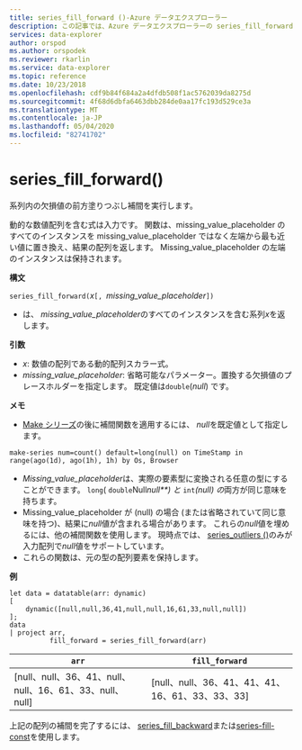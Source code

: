 ```yaml
---
title: series_fill_forward ()-Azure データエクスプローラー
description: この記事では、Azure データエクスプローラーの series_fill_forward () について説明します。
services: data-explorer
author: orspod
ms.author: orspodek
ms.reviewer: rkarlin
ms.service: data-explorer
ms.topic: reference
ms.date: 10/23/2018
ms.openlocfilehash: cdf9b84f684a2a4dfdb508f1ac5762039da8275d
ms.sourcegitcommit: 4f68d6dbfa6463dbb284de0aa17fc193d529ce3a
ms.translationtype: MT
ms.contentlocale: ja-JP
ms.lasthandoff: 05/04/2020
ms.locfileid: "82741702"
---
```

# <a name="series_fill_forward"></a>series_fill_forward()

系列内の欠損値の前方塗りつぶし補間を実行します。

動的な数値配列を含む式は入力です。 関数は、missing_value_placeholder のすべてのインスタンスを missing_value_placeholder ではなく左端から最も近い値に置き換え、結果の配列を返します。 Missing_value_placeholder の左端のインスタンスは保持されます。

**構文**

`series_fill_forward(`*x*`[, `*missing_value_placeholder*`])`
* は、 *missing_value_placeholder*のすべてのインスタンスを含む系列*x*を返します。

**引数**

* *x*: 数値の配列である動的配列スカラー式。 
* *missing_value_placeholder*: 省略可能なパラメーター。置換する欠損値のプレースホルダーを指定します。 既定値は`double`(*null*) です。

**メモ**

* [Make シリーズ](make-seriesoperator.md)の後に補間関数を適用するには、 *null*を既定値として指定します。 

```kusto
make-series num=count() default=long(null) on TimeStamp in range(ago(1d), ago(1h), 1h) by Os, Browser
```

* *Missing_value_placeholder*は、実際の要素型に変換される任意の型にすることができます。 `long`( `double`Null*null**) と* `int`*(null) の*両方が同じ意味を持ちます。
* Missing_value_placeholder が (null) の場合 (または省略されていて同じ意味を持つ)、結果に*null*値が含まれる場合があります。 これらの*null*値を埋めるには、他の補間関数を使用します。 現時点では、 [series_outliers ()](series-outliersfunction.md)のみが入力配列で*null*値をサポートしています。
* これらの関数は、元の型の配列要素を保持します。

**例**

```kusto
let data = datatable(arr: dynamic)
[
    dynamic([null,null,36,41,null,null,16,61,33,null,null])   
];
data 
| project arr, 
          fill_forward = series_fill_forward(arr)  

```

|`arr`|`fill_forward`|
|---|---|
|[null、null、36、41、null、null、16、61、33、null、null]|[null、null、36、41、41、41、16、61、33、33、33]|
   
上記の配列の補間を完了するには、 [series_fill_backward](series-fill-backwardfunction.md)または[series-fill-const](series-fill-constfunction.md)を使用します。